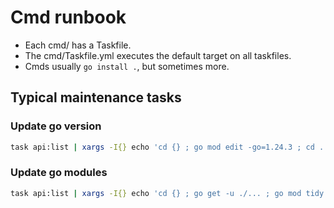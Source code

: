 # Cmd runbook

- Each cmd/ has a Taskfile.
- The cmd/Taskfile.yml executes the default target on all taskfiles.
- Cmds usually `go install .`, but sometimes more.

## Typical maintenance tasks

### Update go version

```bash
task api:list | xargs -I{} echo 'cd {} ; go mod edit -go=1.24.3 ; cd ..' | sh -x
```

### Update go modules

```bash
task api:list | xargs -I{} echo 'cd {} ; go get -u ./... ; go mod tidy ; cd ..' | sh -x
```